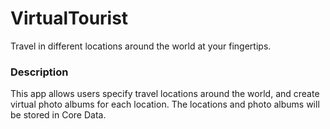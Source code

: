 # VirtualTourist
Travel in different locations around the world at your fingertips.

### Description
This app allows users specify travel locations around the world, and create virtual photo albums for each location. The locations and photo albums will be stored in Core Data. 
